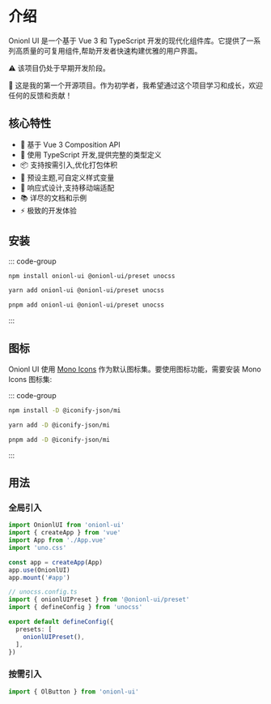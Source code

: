 # 介绍

 Onionl UI 是一个基于 Vue 3 和 TypeScript 开发的现代化组件库。它提供了一系列高质量的可复用组件,帮助开发者快速构建优雅的用户界面。

⚠️ 该项目仍处于早期开发阶段。

🌱 这是我的第一个开源项目。作为初学者，我希望通过这个项目学习和成长，欢迎任何的反馈和贡献！

## 核心特性

- 🚀 基于 Vue 3 Composition API
- 💪 使用 TypeScript 开发,提供完整的类型定义
- 📦 支持按需引入,优化打包体积
- 🎨 预设主题,可自定义样式变量
- 📱 响应式设计,支持移动端适配
- 📚 详尽的文档和示例
- ⚡️ 极致的开发体验

## 安装

::: code-group

```bash [npm]
npm install onionl-ui @onionl-ui/preset unocss
```

```bash [yarn]
yarn add onionl-ui @onionl-ui/preset unocss
```

```bash [pnpm]
pnpm add onionl-ui @onionl-ui/preset unocss
```

:::

## 图标

Onionl UI 使用 [Mono Icons](https://icones.js.org/collection/mi) 作为默认图标集。要使用图标功能，需要安装 Mono Icons 图标集:

::: code-group

```bash [npm]
npm install -D @iconify-json/mi
```

```bash [yarn]
yarn add -D @iconify-json/mi
```

```bash [pnpm]
pnpm add -D @iconify-json/mi
```
:::

## 用法

### 全局引入

```ts
import OnionlUI from 'onionl-ui'
import { createApp } from 'vue'
import App from './App.vue'
import 'uno.css'

const app = createApp(App)
app.use(OnionlUI)
app.mount('#app')
```
```ts
// unocss.config.ts
import { onionlUIPreset } from '@onionl-ui/preset'
import { defineConfig } from 'unocss'

export default defineConfig({
  presets: [
    onionlUIPreset(),
  ],
})
```

### 按需引入

```ts
import { OlButton } from 'onionl-ui'
```
